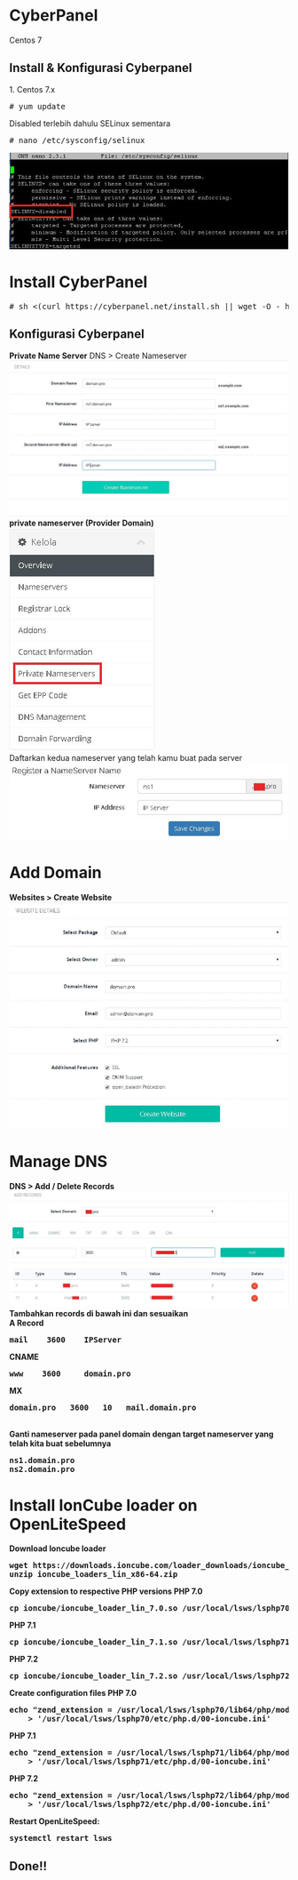 # CyberPanel
Centos 7
<h2>Install & Konfigurasi Cyberpanel</h2>
<p>1. Centos 7.x
<pre># yum update</pre>
Disabled terlebih dahulu SELinux sementara
<pre># nano /etc/sysconfig/selinux</pre>
<img src="https://raw.githubusercontent.com/irtec/CyberPanel/master/selinux.jpeg">

# Install CyberPanel
<pre># sh <(curl https://cyberpanel.net/install.sh || wget -O - https://cyberpanel.net/install.sh)</pre>
<h2>Konfigurasi Cyberpanel</h2>

<b>Private Name Server</b>
DNS > Create Nameserver
<img src="https://raw.githubusercontent.com/irtec/CyberPanel/master/ns.jpeg">
<b>private nameserver (Provider Domain)</b>
<br>
<img src="https://raw.githubusercontent.com/irtec/CyberPanel/master/PNS.jpeg">
<br>
Daftarkan kedua nameserver yang telah kamu buat pada server
<br>
<img src="https://raw.githubusercontent.com/irtec/CyberPanel/master/RegNS.jpeg">

# Add Domain
<b>Websites > Create Website
<br>
<img src="https://raw.githubusercontent.com/irtec/CyberPanel/master/adddom.jpeg">

# Manage DNS
<b>DNS > Add / Delete Records
<br>
<img src="https://raw.githubusercontent.com/irtec/CyberPanel/master/addrec.jpeg">
Tambahkan records di bawah ini dan sesuaikan
<br>
<b>A Record
<pre>mail    3600    IPServer</pre>
<b>CNAME
<pre>www    3600     domain.pro</pre>
<b>MX
<pre>domain.pro   3600   10   mail.domain.pro</pre>
<br>
Ganti nameserver pada panel domain dengan target nameserver yang telah kita buat sebelumnya
<pre>ns1.domain.pro
ns2.domain.pro</pre>

# Install IonCube loader on OpenLiteSpeed
<b>Download Ioncube loader
<pre>wget https://downloads.ioncube.com/loader_downloads/ioncube_loaders_lin_x86-64.zip
unzip ioncube_loaders_lin_x86-64.zip</pre>

<b>Copy extension to respective PHP versions
PHP 7.0
<pre>cp ioncube/ioncube_loader_lin_7.0.so /usr/local/lsws/lsphp70/lib64/php/modules/ioncube_loader_lin_7.0.so</pre>

PHP 7.1
<pre>cp ioncube/ioncube_loader_lin_7.1.so /usr/local/lsws/lsphp71/lib64/php/modules/ioncube_loader_lin_7.1.so</pre>

PHP 7.2
<pre>cp ioncube/ioncube_loader_lin_7.2.so /usr/local/lsws/lsphp72/lib64/php/modules/ioncube_loader_lin_7.2.so</pre>

<b>Create configuration files
PHP 7.0
<pre>echo "zend_extension = /usr/local/lsws/lsphp70/lib64/php/modules/ioncube_loader_lin_7.0.so" \
    > '/usr/local/lsws/lsphp70/etc/php.d/00-ioncube.ini'</pre>

PHP 7.1
<pre>echo "zend_extension = /usr/local/lsws/lsphp71/lib64/php/modules/ioncube_loader_lin_7.1.so" \
    > '/usr/local/lsws/lsphp71/etc/php.d/00-ioncube.ini'</pre>

PHP 7.2
<pre>echo "zend_extension = /usr/local/lsws/lsphp72/lib64/php/modules/ioncube_loader_lin_7.2.so" \
    > '/usr/local/lsws/lsphp72/etc/php.d/00-ioncube.ini'</pre>

Restart OpenLiteSpeed:
<pre>systemctl restart lsws</pre>

<h2>Done!!</h2>

